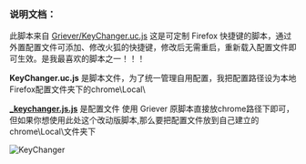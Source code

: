 ### 说明文档：
此脚本来自 [Griever/KeyChanger.uc.js](https://github.com/Griever/userChromeJS/blob/master/KeyChanger/KeyChanger.uc.js)
这是可定制 Firefox 快捷键的脚本，通过外置配置文件可添加、修改火狐的快捷键，修改后无需重启，重新载入配置文件即可生效。是我最喜欢的脚本之一！！！


**KeyChanger.uc.js** 是脚本文件，为了统一管理自用配置，我把配置路径设为本地Firefox配置文件夹下的chrome\Local\

**[_keychanger.js.js](https://github.com/defpt/userChromeJs/blob/master/KeyChanger/_keychanger.js)** 是配置文件
使用 Griever 原脚本直接放chrome路径下即可，但如果你想使用此处这个改动版脚本,那么要把配置文件放到自己建立的chrome\Local\文件夹下

![KeyChanger](https://github.com/Griever/userChromeJS/blob/master/KeyChanger/KeyChanger.png?raw=true)

